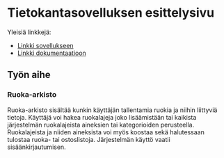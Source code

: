 # Tietokantasovelluksen esittelysivu

Yleisiä linkkejä:

* [Linkki sovellukseen](http://pmari.users.cs.helsinki.fi/tsoha)
* [Linkki dokumentaatioon](https://github.com/BikkuMyy/Tsoha-Bootstrap/blob/master/doc/dokumentaatio.pdf)

## Työn aihe

### Ruoka-arkisto
Ruoka-arkisto sisältää kunkin käyttäjän tallentamia ruokia ja niihin liittyviä tietoja. Käyttäjä voi hakea ruokalajeja joko lisäämistään tai kaikista järjestelmän ruokalajeista aineksien tai kategorioiden perusteella. Ruokalajeista ja niiden aineksista voi myös koostaa sekä halutessaan tulostaa ruoka- tai ostoslistoja. Järjestelmän käyttö vaatii
sisäänkirjautumisen.
